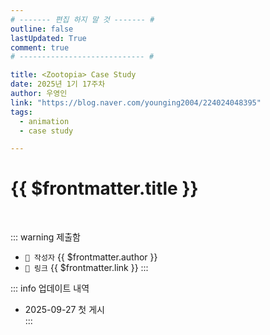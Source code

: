 ```yaml
---
# ------- 편집 하지 말 것 ------- #
outline: false
lastUpdated: True
comment: true
# ---------------------------- #

title: <Zootopia> Case Study
date: 2025년 1기 17주차
author: 우영인
link: "https://blog.naver.com/younging2004/224024048395"
tags:
  - animation
  - case study

---
```


# {{ $frontmatter.title }}

<br>

<!-- 여기는 냅두기 -->
::: warning 제출함
 - `🥳 작성자` {{ $frontmatter.author }}
 - `🔗 링크` <a :href="$frontmatter.link" target="_blank" rel="noopener"> {{ $frontmatter.link }} </a>
::: 

<!-- 업데이트 사항 등 필요한 내용 아래부터 자유롭게 사용 -->
::: info 업데이트 내역
- 2025-09-27 첫 게시  
:::

